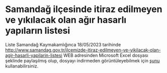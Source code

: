 # Samandağ ilçesinde itiraz edilmeyen ve yıkılacak olan ağır hasarlı yapıların listesi  

Liste Samandağ Kaymakamlığınca 18/05/2023 tarihinde http://www.samandag.gov.tr/ilcemizde-itiraz-edilmeyen-ve-yikilacak-olan-agir-hasarli-yapilarin-listesi WEB adresinden Microsoft Excel dosyası şeklinde paylaşılmış olup, dosyayı indirmeden görüntüleyebilmek için [şunu](https://docs.google.com/spreadsheets/d/10fqCWsR-2FJu4j6v8sEuT5_ZDi_TanrE/edit?usp=share_link&ouid=101764429088275663933&rtpof=true&sd=true) kullanabilirsiniz.
